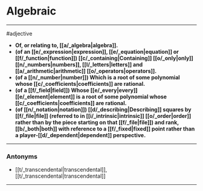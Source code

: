 # Algebraic
---
#adjective
- **Of, or relating to, [[a/_algebra|algebra]].**
- **(of an [[e/_expression|expression]], [[e/_equation|equation]] or [[f/_function|function]]) [[c/_containing|Containing]] [[o/_only|only]] [[n/_numbers|numbers]], [[l/_letters|letters]] and [[a/_arithmetic|arithmetic]] [[o/_operators|operators]].**
- **(of a [[n/_number|number]]) Which is a root of some polynomial whose [[c/_coefficients|coefficients]] are rational.**
- **(of a [[f/_field|field]]) Whose [[e/_every|every]] [[e/_element|element]] is a root of some polynomial whose [[c/_coefficients|coefficients]] are rational.**
- **(of [[n/_notation|notation]]) [[d/_describing|Describing]] squares by [[f/_file|file]] (referred to in [[i/_intrinsic|intrinsic]] [[o/_order|order]] rather than by the piece starting on that [[f/_file|file]]) and rank, [[b/_both|both]] with reference to a [[f/_fixed|fixed]] point rather than a player-[[d/_dependent|dependent]] perspective.**
---
### Antonyms
- [[t/_transcendental|transcendental]], [[t/_transcendental|transcendental]]
---
